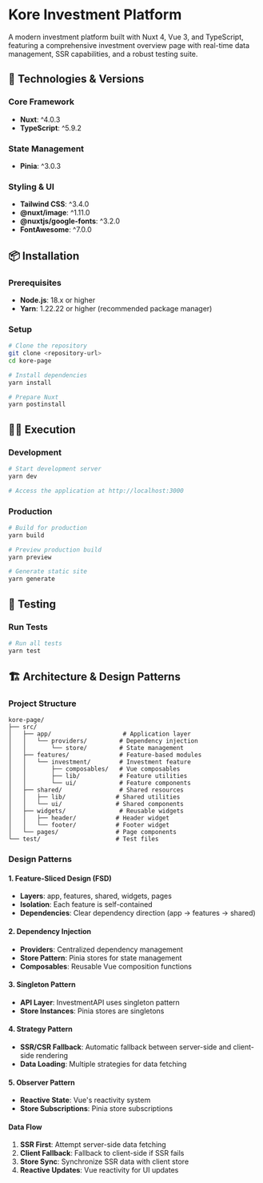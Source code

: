 # Kore Investment Platform

A modern investment platform built with Nuxt 4, Vue 3, and TypeScript, featuring a comprehensive investment overview page with real-time data management, SSR capabilities, and a robust testing suite.

## 🚀 Technologies & Versions

### Core Framework

- **Nuxt**: ^4.0.3
- **TypeScript**: ^5.9.2

### State Management

- **Pinia**: ^3.0.3

### Styling & UI

- **Tailwind CSS**: ^3.4.0
- **@nuxt/image**: ^1.11.0
- **@nuxtjs/google-fonts**: ^3.2.0
- **FontAwesome**: ^7.0.0

## 📦 Installation

### Prerequisites

- **Node.js**: 18.x or higher
- **Yarn**: 1.22.22 or higher (recommended package manager)

### Setup

```bash
# Clone the repository
git clone <repository-url>
cd kore-page

# Install dependencies
yarn install

# Prepare Nuxt
yarn postinstall
```

## 🏃‍♂️ Execution

### Development

```bash
# Start development server
yarn dev

# Access the application at http://localhost:3000
```

### Production

```bash
# Build for production
yarn build

# Preview production build
yarn preview

# Generate static site
yarn generate
```

## 🧪 Testing

### Run Tests

```bash
# Run all tests
yarn test

```

## 🏗️ Architecture & Design Patterns

### Project Structure

```
kore-page/
├── src/
│   ├── app/                    # Application layer
│   │   └── providers/         # Dependency injection
│   │       └── store/         # State management
│   ├── features/              # Feature-based modules
│   │   └── investment/        # Investment feature
│   │       ├── composables/   # Vue composables
│   │       ├── lib/           # Feature utilities
│   │       └── ui/            # Feature components
│   ├── shared/                # Shared resources
│   │   ├── lib/              # Shared utilities
│   │   └── ui/               # Shared components
│   ├── widgets/               # Reusable widgets
│   │   ├── header/           # Header widget
│   │   └── footer/           # Footer widget
│   └── pages/                # Page components
└── test/                     # Test files
```

### Design Patterns

#### 1. **Feature-Sliced Design (FSD)**

- **Layers**: app, features, shared, widgets, pages
- **Isolation**: Each feature is self-contained
- **Dependencies**: Clear dependency direction (app → features → shared)

#### 2. **Dependency Injection**

- **Providers**: Centralized dependency management
- **Store Pattern**: Pinia stores for state management
- **Composables**: Reusable Vue composition functions

#### 3. **Singleton Pattern**

- **API Layer**: InvestmentAPI uses singleton pattern
- **Store Instances**: Pinia stores are singletons

#### 4. **Strategy Pattern**

- **SSR/CSR Fallback**: Automatic fallback between server-side and client-side rendering
- **Data Loading**: Multiple strategies for data fetching

#### 5. **Observer Pattern**

- **Reactive State**: Vue's reactivity system
- **Store Subscriptions**: Pinia store subscriptions

#### Data Flow

1. **SSR First**: Attempt server-side data fetching
2. **Client Fallback**: Fallback to client-side if SSR fails
3. **Store Sync**: Synchronize SSR data with client store
4. **Reactive Updates**: Vue reactivity for UI updates
